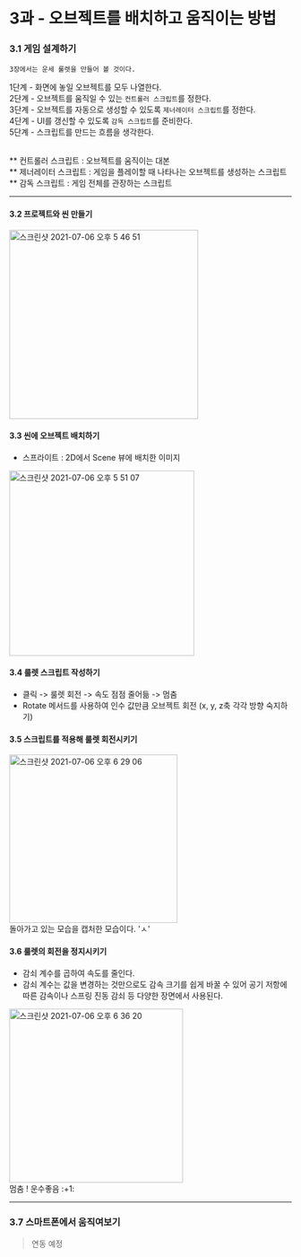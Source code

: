 # 3과 - 오브젝트를 배치하고 움직이는 방법

### 3.1 게임 설계하기
  
    3장에서는 운세 룰렛을 만들어 볼 것이다. 

1단계 - 화면에 놓일 오브젝트를 모두 나열한다.  <br>
2단계 - 오브젝트를 움직일 수 있는 `컨트롤러 스크립트`를 정한다. <br>
3단계 - 오브젝트를 자동으로 생성할 수 있도록 `제너레이터 스크립트`를 정한다.<br>
4단계 - UI를 갱신할 수 있도록 `감독 스크립트`를 준비한다. <br>
5단계 - 스크립트를 만드는 흐름을 생각한다.

<br>
** 컨트롤러 스크립트 : 오브젝트를 움직이는 대본 <br>
** 제너레이터 스크립트 : 게임을 플레이할 때 나타나는 오브젝트를 생성하는 스크립트<br>
** 감독 스크립트  : 게임 전체를 관장하는 스크립트

-----
#### 3.2 프로젝트와 씬 만들기

<img width="337" alt="스크린샷 2021-07-06 오후 5 46 51" src="https://user-images.githubusercontent.com/43170505/124570781-27379180-de82-11eb-868e-f24bb86f0e7e.png">

#### 3.3 씬에 오브젝트 배치하기

- 스프라이트 : 2D에서 Scene 뷰에 배치한 이미지
  
<img width="330" alt="스크린샷 2021-07-06 오후 5 51 07" src="https://user-images.githubusercontent.com/43170505/124571446-bf357b00-de82-11eb-91f6-063496b604be.png">

#### 3.4 룰렛 스크립트 작성하기

- 클릭 -> 룰렛 회전 -> 속도 점점 줄어듦 -> 멈춤
- Rotate 메서드를 사용하여 인수 값만큼 오브젝트 회전 (x, y, z축 각각 방향 숙지하기)

#### 3.5 스크립트를 적용해 룰렛 회전시키기

<img width="300" alt="스크린샷 2021-07-06 오후 6 29 06" src="https://user-images.githubusercontent.com/43170505/124577257-0eca7580-de88-11eb-9654-e8af2e717251.png">
<br>돌아가고 있는 모습을 캡처한 모습이다. 'ㅅ' 

#### 3.6 룰렛의 회전을 정지시키기

- 감쇠 계수를 곱하여 속도를 줄인다.
- 감쇠 계수는 값을 변경하는 것만으로도 감속 크기를 쉽게 바꿀 수 있어 공기 저항에 따른 감속이나 스프링 진동 감쇠 등 다양한 장면에서 사용된다.

<img width="310" alt="스크린샷 2021-07-06 오후 6 36 20" src="https://user-images.githubusercontent.com/43170505/124578316-10e10400-de89-11eb-8fad-09b44c750408.png">
<br> 멈춤 ! 운수좋음 :+1:

-----
### 3.7 스마트폰에서 움직여보기

> 연동 예정












